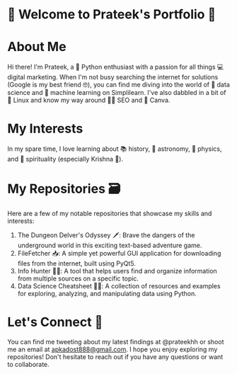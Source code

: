 
# 🌟 Welcome to Prateek's Portfolio 🌟

# About Me
Hi there! I'm Prateek, a 🐍 Python enthusiast with a passion for all things 💻 digital marketing. When I'm not busy searching the internet for solutions (Google is my best friend 🤓), you can find me diving into the world of 🧠 data science and 🤖 machine learning on Simplilearn. I've also dabbled in a bit of 🐧 Linux and know my way around 🕵️‍♂️ SEO and 🎨 Canva.

# My Interests
In my spare time, I love learning about 📚 history, 🌌 astronomy, 🔬 physics, and 🙏 spirituality (especially Krishna 🙏).

# My Repositories 🗃
Here are a few of my notable repositories that showcase my skills and interests:

1. The Dungeon Delver's Odyssey 🗡️: Brave the dangers of the underground world in this exciting text-based adventure game.
2. FileFetcher 📥: A simple yet powerful GUI application for downloading files from the internet, built using PyQt5.
3. Info Hunter 🕵️‍♀️: A tool that helps users find and organize information from multiple sources on a specific topic.
4. Data Science Cheatsheet 🧑‍💼: A collection of resources and examples for exploring, analyzing, and manipulating data using Python.
# Let's Connect 🤝
You can find me tweeting about my latest findings at @prateekhh or shoot me an email at apkadost888@gmail.com. I hope you enjoy exploring my repositories! Don't hesitate to reach out if you have any questions or want to collaborate.
